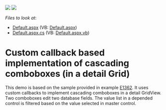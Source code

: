 <!-- default badges list -->
[![](https://img.shields.io/badge/Open_in_DevExpress_Support_Center-FF7200?style=flat-square&logo=DevExpress&logoColor=white)](https://supportcenter.devexpress.com/ticket/details/E2156)
[![](https://img.shields.io/badge/📖_How_to_use_DevExpress_Examples-e9f6fc?style=flat-square)](https://docs.devexpress.com/GeneralInformation/403183)
<!-- default badges end -->
<!-- default file list -->
*Files to look at*:

* [Default.aspx](./CS/WebSite/Default.aspx) (VB: [Default.aspx](./VB/WebSite/Default.aspx))
* [Default.aspx.cs](./CS/WebSite/Default.aspx.cs) (VB: [Default.aspx.vb](./VB/WebSite/Default.aspx.vb))
<!-- default file list end -->
# Custom callback based implementation of cascading comboboxes (in a detail Grid)


<p>This demo is based on the sample provided in example <a href="https://www.devexpress.com/Support/Center/p/E1362">E1362</a>. It uses custom callbacks to implement cascading comboboxes in a detail GridView. Two comboboxes edit two database fields. The value list in a depended control is filtered based on the value selected in master control.</p>

<br/>


